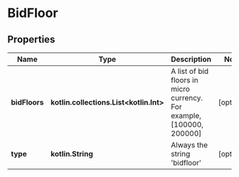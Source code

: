 
# BidFloor

## Properties
| Name | Type | Description | Notes |
| ------------ | ------------- | ------------- | ------------- |
| **bidFloors** | **kotlin.collections.List&lt;kotlin.Int&gt;** | A list of bid floors in micro currency. For example, [100000, 200000] |  [optional] |
| **type** | **kotlin.String** | Always the string &#39;bidfloor&#39; |  [optional] |



